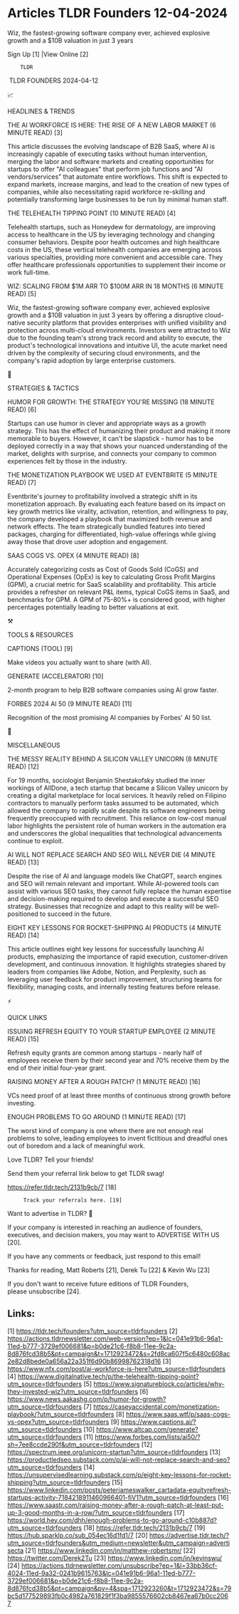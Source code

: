 # Articles TLDR Founders 12-04-2024

Wiz, the fastest-growing software company ever, achieved explosive
growth and a $10B valuation in just 3 years  

 Sign Up [1] |View Online [2] 

		TLDR 

 TLDR FOUNDERS 2024-04-12

📈 

HEADLINES & TRENDS

 THE AI WORKFORCE IS HERE: THE RISE OF A NEW LABOR MARKET (6 MINUTE
READ) [3] 

 This article discusses the evolving landscape of B2B SaaS, where AI
is increasingly capable of executing tasks without human intervention,
merging the labor and software markets and creating opportunities for
startups to offer "AI colleagues" that perform job functions and "AI
vendors/services" that automate entire workflows. This shift is
expected to expand markets, increase margins, and lead to the creation
of new types of companies, while also necessitating rapid workforce
re-skilling and potentially transforming large businesses to be run by
minimal human staff. 

 THE TELEHEALTH TIPPING POINT (10 MINUTE READ) [4] 

 Telehealth startups, such as Honeydew for dermatology, are improving
access to healthcare in the US by leveraging technology and changing
consumer behaviors. Despite poor health outcomes and high healthcare
costs in the US, these vertical telehealth companies are emerging
across various specialties, providing more convenient and accessible
care. They offer healthcare professionals opportunities to supplement
their income or work full-time. 

 WIZ: SCALING FROM $1M ARR TO $100M ARR IN 18 MONTHS (6 MINUTE READ)
[5] 

 Wiz, the fastest-growing software company ever, achieved explosive
growth and a $10B valuation in just 3 years by offering a disruptive
cloud-native security platform that provides enterprises with unified
visibility and protection across multi-cloud environments. Investors
were attracted to Wiz due to the founding team's strong track record
and ability to execute, the product's technological innovations and
intuitive UI, the acute market need driven by the complexity of
securing cloud environments, and the company's rapid adoption by large
enterprise customers. 

🧠 

STRATEGIES & TACTICS

 HUMOR FOR GROWTH: THE STRATEGY YOU'RE MISSING (18 MINUTE READ) [6] 

 Startups can use humor in clever and appropriate ways as a growth
strategy. This has the effect of humanizing their product and making
it more memorable to buyers. However, it can't be slapstick - humor
has to be deployed correctly in a way that shows your nuanced
understanding of the market, delights with surprise, and connects your
company to common experiences felt by those in the industry. 

 THE MONETIZATION PLAYBOOK WE USED AT EVENTBRITE (5 MINUTE READ) [7] 

 Eventbrite's journey to profitability involved a strategic shift in
its monetization approach. By evaluating each feature based on its
impact on key growth metrics like virality, activation, retention, and
willingness to pay, the company developed a playbook that maximized
both revenue and network effects. The team strategically bundled
features into tiered packages, charging for differentiated, high-value
offerings while giving away those that drove user adoption and
engagement. 

 SAAS COGS VS. OPEX (4 MINUTE READ) [8] 

 Accurately categorizing costs as Cost of Goods Sold (CoGS) and
Operational Expenses (OpEx) is key to calculating Gross Profit Margins
(GPM), a crucial metric for SaaS scalability and profitability. This
article provides a refresher on relevant P&L items, typical CoGS items
in SaaS, and benchmarks for GPM. A GPM of 75-80%+ is considered good,
with higher percentages potentially leading to better valuations at
exit. 

⚒️ 

TOOLS & RESOURCES

 CAPTIONS (TOOL) [9] 

 Make videos you actually want to share (with AI). 

 GENERATE (ACCELERATOR) [10] 

 2-month program to help B2B software companies using AI grow faster. 

 FORBES 2024 AI 50 (9 MINUTE READ) [11] 

 Recognition of the most promising AI companies by Forbes' AI 50 list.


🎁 

MISCELLANEOUS

 THE MESSY REALITY BEHIND A SILICON VALLEY UNICORN (8 MINUTE READ)
[12] 

 For 19 months, sociologist Benjamin Shestakofsky studied the inner
workings of AllDone, a tech startup that became a Silicon Valley
unicorn by creating a digital marketplace for local services. It
heavily relied on Filipino contractors to manually perform tasks
assumed to be automated, which allowed the company to rapidly scale
despite its software engineers being frequently preoccupied with
recruitment. This reliance on low-cost manual labor highlights the
persistent role of human workers in the automation era and underscores
the global inequalities that technological advancements continue to
exploit. 

 AI WILL NOT REPLACE SEARCH AND SEO WILL NEVER DIE (4 MINUTE READ)
[13] 

 Despite the rise of AI and language models like ChatGPT, search
engines and SEO will remain relevant and important. While AI-powered
tools can assist with various SEO tasks, they cannot fully replace the
human expertise and decision-making required to develop and execute a
successful SEO strategy. Businesses that recognize and adapt to this
reality will be well-positioned to succeed in the future. 

 EIGHT KEY LESSONS FOR ROCKET-SHIPPING AI PRODUCTS (4 MINUTE READ)
[14] 

 This article outlines eight key lessons for successfully launching AI
products, emphasizing the importance of rapid execution,
customer-driven development, and continuous innovation. It highlights
strategies shared by leaders from companies like Adobe, Notion, and
Perplexity, such as leveraging user feedback for product improvement,
structuring teams for flexibility, managing costs, and internally
testing features before release. 

⚡ 

QUICK LINKS

 ISSUING REFRESH EQUITY TO YOUR STARTUP EMPLOYEE (2 MINUTE READ) [15] 

 Refresh equity grants are common among startups - nearly half of
employees receive them by their second year and 70% receive them by
the end of their initial four-year grant. 

 RAISING MONEY AFTER A ROUGH PATCH? (1 MINUTE READ) [16] 

 VCs need proof of at least three months of continuous strong growth
before investing. 

 ENOUGH PROBLEMS TO GO AROUND (1 MINUTE READ) [17] 

 The worst kind of company is one where there are not enough real
problems to solve, leading employees to invent fictitious and dreadful
ones out of boredom and a lack of meaningful work. 

Love TLDR? Tell your friends!

 Send them your referral link below to get TLDR swag! 

 https://refer.tldr.tech/2131b9cb/7 [18] 

		 Track your referrals here. [19] 

Want to advertise in TLDR? 📰

 If your company is interested in reaching an audience of founders,
executives, and decision makers, you may want to ADVERTISE WITH US
[20]. 

 If you have any comments or feedback, just respond to this email! 

Thanks for reading, 
Matt Roberts [21], Derek Tu [22] & Kevin Wu [23] 

If you don't want to receive future editions of TLDR Founders,
please unsubscribe [24]. 

 

Links:
------
[1] https://tldr.tech/founders?utm_source=tldrfounders
[2] https://actions.tldrnewsletter.com/web-version?ep=1&lc=041e91b6-96a1-11ed-b777-3729ef006681&p=b0de21c6-f8b8-11ee-9c2a-8d876fcd38b5&pt=campaign&t=1712923472&s=2fd8ca607f5c6480c608ac2e82d8bede0a656a22a351f6d90b86998762318d16
[3] https://www.nfx.com/post/ai-workforce-is-here?utm_source=tldrfounders
[4] https://www.digitalnative.tech/p/the-telehealth-tipping-point?utm_source=tldrfounders
[5] https://www.signatureblock.co/articles/why-they-invested-wiz?utm_source=tldrfounders
[6] https://www.news.aakashg.com/p/humor-for-growth?utm_source=tldrfounders
[7] https://caseyaccidental.com/monetization-playbook/?utm_source=tldrfounders
[8] https://www.saas.wtf/p/saas-cogs-vs-opex?utm_source=tldrfounders
[9] https://www.captions.ai/?utm_source=tldrfounders
[10] https://www.altcap.com/generate?utm_source=tldrfounders
[11] https://www.forbes.com/lists/ai50/?sh=7ee8ccde290f&utm_source=tldrfounders
[12] https://spectrum.ieee.org/unicorn-startup?utm_source=tldrfounders
[13] https://productledseo.substack.com/p/ai-will-not-replace-search-and-seo?utm_source=tldrfounders
[14] https://unsupervisedlearning.substack.com/p/eight-key-lessons-for-rocket-shipping?utm_source=tldrfounders
[15] https://www.linkedin.com/posts/peterjameswalker_cartadata-equityrefresh-startups-activity-7184218911460966401-fiV1?utm_source=tldrfounders
[16] https://www.saastr.com/raising-money-after-a-rough-patch-at-least-put-up-3-good-months-in-a-row/?utm_source=tldrfounders
[17] https://world.hey.com/dhh/enough-problems-to-go-around-c10b887d?utm_source=tldrfounders
[18] https://refer.tldr.tech/2131b9cb/7
[19] https://hub.sparklp.co/sub_054ec16d1fd1/7
[20] https://advertise.tldr.tech/?utm_source=tldrfounders&utm_medium=newsletter&utm_campaign=advertisecta
[21] https://www.linkedin.com/in/matthew-robertsmr/
[22] https://twitter.com/Derek2Tu
[23] https://www.linkedin.com/in/kevinswu/
[24] https://actions.tldrnewsletter.com/unsubscribe?ep=1&l=33bb36cf-4024-11ed-9a32-0241b9615763&lc=041e91b6-96a1-11ed-b777-3729ef006681&p=b0de21c6-f8b8-11ee-9c2a-8d876fcd38b5&pt=campaign&pv=4&spa=1712923260&t=1712923472&s=79bc5d177529893fb0c4982a761829f1f3ba9855576602cb8467ea67b0cc2067